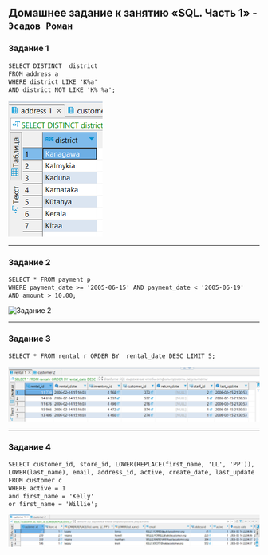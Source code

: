 Домашнее задание к занятию «SQL. Часть 1» - `Эсадов Роман`
---
### Задание 1
```
SELECT DISTINCT  district
FROM address a
WHERE district LIKE 'K%a'
AND district NOT LIKE 'K% %a';
```
![Задание 1](https://github.com/BeastieBoy93/sdb-homeworks/blob/sdbsql-24/SQL_1.png)

---
### Задание 2
```
SELECT * FROM payment p
WHERE payment_date >= '2005-06-15' AND payment_date < '2005-06-19'
AND amount > 10.00;
```
![Задание 2]()

---
### Задание 3
```
SELECT * FROM rental r ORDER BY  rental_date DESC LIMIT 5;
```
![Задание 3](https://github.com/BeastieBoy93/sdb-homeworks/blob/sdbsql-24/SQL_3.png)

---
### Задание 4
```
SELECT customer_id, store_id, LOWER(REPLACE(first_name, 'LL', 'PP')), LOWER(last_name), email, address_id, active, create_date, last_update
FROM customer c 
WHERE active = 1 
and first_name = 'Kelly' 
or first_name = 'Willie';
```
![Задание 4](https://github.com/BeastieBoy93/sdb-homeworks/blob/sdbsql-24/SQL_4.png)
